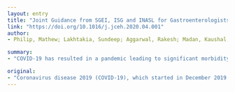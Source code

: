 ```yaml
---
layout: entry
title: "Joint Guidance from SGEI, ISG and INASL for Gastroenterologists and Gastrointestinal Endoscopists on the Prevention, Care and Management of patients with COVID-19"
link: "https://doi.org/10.1016/j.jceh.2020.04.001"
author:
- Philip, Mathew; Lakhtakia, Sundeep; Aggarwal, Rakesh; Madan, Kaushal; Saraswat, Vivek; Makharia, Govind

summary:
- "COVID-19 has resulted in a pandemic leading to significant morbidity and mortality across the globe. There is evolving evidence to suggest GI and liver involvement by this virus. GI & liver specialists are also at an increased risk of getting exposed. Guidelines are prepared jointly by the three Indian professional bodies in the field of GI diseases. It is a need for protocols to be prepared to guide the handling of patients by the GI specialists as well as to manage the preexisting diseases during the ongoing Pandemic - which started in China and started in December 2019 leading to a major morbidities and mortality."

original:
- "Coronavirus disease 2019 (COVID-19), which started in December 2019 in China, has resulted in a pandemic leading to significant morbidity and mortality across the globe. Although it mainly causes respiratory symptoms, respiratory failure and death due to multi organ failure, there is evolving evidence to suggest GI and liver involvement by this virus. Due to this, health care professionals taking care of GI and liver diseases are also at an increased risk of getting exposed. So, there is a need for protocols to be prepared to guide the handling of COVID 19 patients by the GI & liver specialists as well as to manage the preexisting GI & liver diseases during the ongoing pandemic. We present here the guidelines prepared jointly by the three Indian professional bodies in the field of GI diseases, namely the Society of Gastrointestinal Endoscopy of India (SGEI), Indian Society of Gastroenterology (ISG) and Indian National Association for the Study of the Liver (INASL)."
---
```


